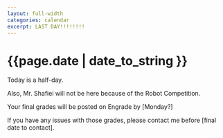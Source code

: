 ```yaml
---
layout: full-width
categories: calendar
excerpt: LAST DAY!!!!!!!!
---
```

# {{page.date | date_to_string }} #

Today is a half-day.


Also, Mr. Shafiei will not be here because of the Robot Competition.


Your final grades will be posted on Engrade by [Monday?]

If you have any issues with those grades, please contact me before [final date to contact].
